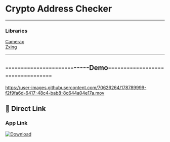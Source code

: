 # Crypto Address Checker
-----------------------------------------------------------------------------

### Libraries

[Camerax](https://developer.android.com/training/camerax) <br/>
[Zxing](https://github.com/journeyapps/zxing-android-embedded)

----------------------------------------------------------------------------

## ---------------------------Demo---------------------------------

https://user-images.githubusercontent.com/70626264/178789999-f2f9fa6d-6417-48c4-bab8-8c644a04e17a.mov


## 🥱 Direct Link
### App Link
[![Download](https://freeiconshop.com/wp-content/uploads/edd/download-flat.png)](https://github.com/ifenil/CryptoAddressChecker/blob/master/app/release/app-release.apk)
